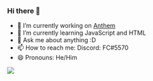### Hi there 👋

- 🔭 I’m currently working on [Anthem](https://discord.com/oauth2/authorize?client_id=734020393354002482&permissions=469888087&scope=bot)
- 🌱 I’m currently learning JavaScript and HTML
- 💬 Ask me about anything :D
- 📫 How to reach me: Discord: FC#5570
- 😄 Pronouns: He/Him
<img src="https://github-readme-stats.vercel.app/api?username=FC5570&show_icons=true&theme=radical&count_private=true&custom_title=My Stats">
